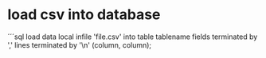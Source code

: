 # load csv into database

´´´sql
load data local infile 'file.csv' into table tablename fields terminated by ',' lines terminated by '\n' (column, column);
